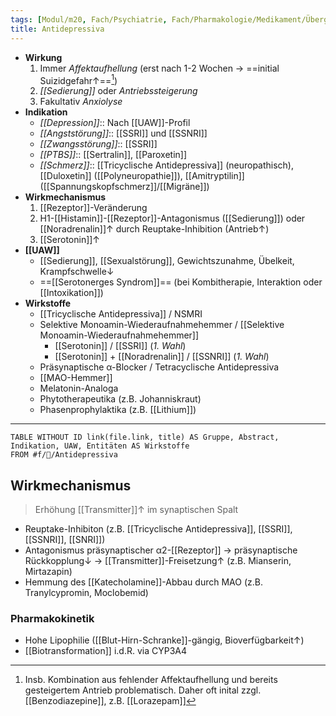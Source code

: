 ```yaml
---
tags: [Modul/m20, Fach/Psychiatrie, Fach/Pharmakologie/Medikament/Übergruppe]
title: Antidepressiva
---
```

- **Wirkung**
	1. Immer *Affektaufhellung* (erst nach 1-2 Wochen → ==initial Suizidgefahr↑==[^1])
	2. *[[Sedierung]]* oder *Antriebssteigerung*
	3. Fakultativ *Anxiolyse*
- **Indikation**
	- *[[Depression]]*:: Nach [[UAW]]-Profil
	- *[[Angststörung]]*:: [[SSRI]] und [[SSNRI]]
	- *[[Zwangsstörung]]*:: [[SSRI]]
	- *[[PTBS]]*:: [[Sertralin]], [[Paroxetin]]
	- *[[Schmerz]]*:: [[Tricyclische Antidepressiva]] (neuropathisch), [[Duloxetin]] ([[Polyneuropathie]]), [[Amitryptilin]] ([[Spannungskopfschmerz]]/[[Migräne]])
- **Wirkmechanismus**
	1. [[Rezeptor]]-Veränderung
	2. H1-[[Histamin]]-[[Rezeptor]]-Antagonismus ([[Sedierung]]) oder [[Noradrenalin]]↑ durch Reuptake-Inhibition (Antrieb↑)
	3. [[Serotonin]]↑
- **[[UAW]]**
	- [[Sedierung]], [[Sexualstörung]], Gewichtszunahme, Übelkeit, Krampfschwelle↓ 
	- ==[[Serotonerges Syndrom]]== (bei Kombitherapie, Interaktion oder [[Intoxikation]])
- **Wirkstoffe**
	- [[Tricyclische Antidepressiva]] / NSMRI
	- Selektive Monoamin-Wiederaufnahmehemmer / [[Selektive Monoamin-Wiederaufnahmehemmer]]
		- [[Serotonin]] / [[SSRI]] (*1. Wahl*)
		- [[Serotonin]] + [[Noradrenalin]] / [[SSNRI]] (*1. Wahl*)
	- Präsynaptische α-Blocker / Tetracyclische Antidepressiva
	- [[MAO-Hemmer]]
	- Melatonin-Analoga
	- Phytotherapeutika (z.B. Johanniskraut)
	- Phasenprophylaktika (z.B. [[Lithium]])
---
```dataview
TABLE WITHOUT ID link(file.link, title) AS Gruppe, Abstract, Indikation, UAW, Entitäten AS Wirkstoffe
FROM #f/💭/Antidepressiva
```

## Wirkmechanismus
> Erhöhung [[Transmitter]]↑ im synaptischen Spalt
- Reuptake-Inhibiton (z.B. [[Tricyclische Antidepressiva]], [[SSRI]], [[SSNRI]], [[SNRI]])
- Antagonismus präsynaptischer α2-[[Rezeptor]] → präsynaptische Rückkopplung↓ → [[Transmitter]]-Freisetzung↑ (z.B. Mianserin, Mirtazapin)
- Hemmung des [[Katecholamine]]-Abbau durch MAO (z.B. Tranylcypromin, Moclobemid)
### Pharmakokinetik
- Hohe Lipophilie ([[Blut-Hirn-Schranke]]-gängig, Bioverfügbarkeit↑)
- [[Biotransformation]] i.d.R. via CYP3A4


[^1]: Insb. Kombination aus fehlender Affektaufhellung und bereits gesteigertem Antrieb problematisch. Daher oft inital zzgl. [[Benzodiazepine]], z.B. [[Lorazepam]]
[^2]: Tyramin-haltige Lebensmittel: Käse, Rotwein